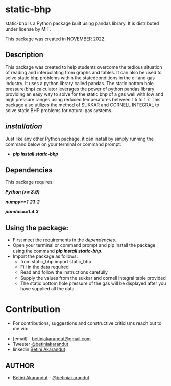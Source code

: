 # static-bhp

static-bhp is a Python package built using pandas library. It is distributed under license by MIT.

This package was created in NOVEMBER 2022.

## Description
This package was created to help students overcome the tedious situation of reading and interpolating from graphs and tables. It can also be used to solve static bhp problems within the statedconditions in the oil and gas industry. It uses a python library called pandas. The static bottom hole pressure(bhp) calculator leverages the power of python pandas library providing an easy way to solve for the static bhp of a gas well with low and high pressure ranges using reduced temperatures between 1.5 to 1.7.
This package also utilizes the method of SUKKAR and CORNELL INTEGRAL to solve static BHP problems for natural gas systems.

## _installation_

Just like any other Python package, it can install by simply running the command below on your terminal or command prompt:

* **_pip install static-bhp_**

## Dependencies

This package requires:

**_Python (>= 3.9)_**

**_numpy==1.23.2_**

**_pandas==1.4.3_**

## Using the package:
* First meet the requirements in the _dependencies_.
* Open your terminal or command prompt and pip install the package using the command **_pip install static-bhp_**.
* Import the package as follows:
	* from static_bhp import static_bhp
	* Fill in the data required
	* Read and follow the instructions carefully
	* Supply the values from the sukkar and cornell integral table provided
	* The static bottom hole pressure of the gas will be displayed after you have supplied all the data.

# Contribution
* For contributions, suggestions and constructive criticisms reach out to me via:
- [email] - betiniakarandut@gmail.com
- Tweeter [@betiniakarandut](https://www.tweeter.com/betiniakarandut)
- linkedin [Betini Akarandut](https://www.linkedin.com/in/betini-akarandut-24654321a)

## AUTHOR
- [Betini Akarandut](https://github.com/betiniakarandut) - [@betiniakarandut](https://twitter.com/betiniakarandut)
